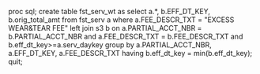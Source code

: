proc sql;
create table fst_serv_wt as select a.*,
b.EFF_DT_KEY,
b.orig_total_amt
from fst_serv a 
where a.FEE_DESCR_TXT = "EXCESS WEAR&TEAR FEE"
left join s3 b
on a.PARTIAL_ACCT_NBR = b.PARTIAL_ACCT_NBR
and a.FEE_DESCR_TXT = b.FEE_DESCR_TXT
and b.eff_dt_key>=a.serv_daykey
group by a.PARTIAL_ACCT_NBR, a.EFF_DT_KEY, a.FEE_DESCR_TXT
having b.eff_dt_key = min(b.eff_dt_key);
quit;
